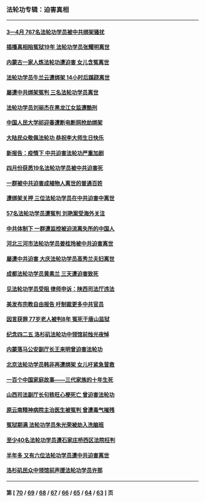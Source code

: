 ### 法轮功专辑：迫害真相
---
#### [3—4月 767名法轮功学员被中共绑架骚扰](../../pages/nf4379/n13732751.md?06010430) 
#### [插播真相陷冤狱19年 法轮功学员张耀明离世](../../pages/nf4379/n13748009.md?06010430) 
#### [内蒙古一家人炼法轮功遭迫害 女儿含冤离世](../../pages/nf4379/n13744475.md?06010430) 
#### [法轮功学员牛兰云遭绑架 14小时后蹊跷离世](../../pages/nf4379/n13744926.md?06010430) 
#### [屡遭中共绑架冤判 三名法轮功学员离世](../../pages/nf4379/n13743718.md?06010430) 
#### [法轮功学员刘丽杰在黑龙江女监遭酷刑](../../pages/nf4379/n13740915.md?06010430) 
#### [中国人民大学祁迎春遭断电断网抢劫绑架](../../pages/nf4379/n13730164.md?06010430) 
#### [大陆民众敬佩法轮功 恭祝李大师生日快乐](../../pages/nf4379/n13734669.md?06010430) 
#### [新报告：疫情下 中共迫害法轮功严重加剧](../../pages/nf4379/n13732612.md?06010430) 
#### [四月份获悉19名法轮功学员被中共迫害死](../../pages/nf4379/n13731456.md?06010430) 
#### [一群被中共迫害成植物人离世的普通百姓](../../pages/nf4379/n13730316.md?06010430) 
#### [遭绑架关押 三位法轮功学员在中共迫害中离世](../../pages/nf4379/n13727134.md?06010430) 
#### [57名法轮功学员遭冤判 刘艳案受海外关注](../../pages/nf4379/n13726210.md?06010430) 
#### [中共体制下 一群遭监控被迫流离失所的中国人](../../pages/nf4379/n13725531.md?06010430) 
#### [河北三河市法轮功学员姜桂玲被中共迫害离世](../../pages/nf4379/n13724089.md?06010430) 
#### [屡遭中共迫害 大庆法轮功学员高秀兰夫妇离世](../../pages/nf4379/n13723307.md?06010430) 
#### [成都法轮功学员黄素兰 三天遭迫害致死](../../pages/nf4379/n13722817.md?06010430) 
#### [见法轮功学员受阻 律师申诉：陕西司法厅违法](../../pages/nf4379/n13720981.md?06010430) 
#### [美发布宗教自由报告 吁制裁更多中共官员](../../pages/nf4379/n13720670.md?06010430) 
#### [因言获罪 77岁老人被判8年 冤死于唐山监狱](../../pages/nf4379/n13718512.md?06010430) 
#### [纪念四二五 洛杉矶法轮功中领馆前烛光夜悼](../../pages/nf4379/n13719557.md?06010430) 
#### [内蒙落马公安副厅长王来明曾迫害法轮功](../../pages/nf4379/n13717744.md?06010430) 
#### [北京法轮功学员韩非再遭绑架 女儿吁紧急营救](../../pages/nf4379/n13717927.md?06010430) 
#### [一百个中国家庭故事——三代家族的十年生死](../../pages/nf4379/n13716313.md?06010430) 
#### [山西司法副厅长句轶旺心梗死亡 曾迫害法轮功](../../pages/nf4379/n13716878.md?06010430) 
#### [原云南精神病院主治医生被冤判 曾遭毒气摧残](../../pages/nf4379/n13714548.md?06010430) 
#### [冤狱期满 法轮功学员朱光荣被劫入洗脑班](../../pages/nf4379/n13708358.md?06010430) 
#### [至少40名法轮功学员遭石家庄桥西区法院枉判](../../pages/nf4379/n13713749.md?06010430) 
#### [半年多 又有六位法轮功学员遭中共迫害离世](../../pages/nf4379/n13712382.md?06010430) 
#### [洛杉矶民众中领馆前声援法轮功学员许那](../../pages/nf4379/n13710251.md?06010430) 

---
#### 第 [ [70](./70.md?06010430) / [69](./69.md?06010430) / [68](./68.md?06010430) / [67](./67.md?06010430) / [66](./66.md?06010430) / [65](./65.md?06010430) / [64](./64.md?06010430) / [63](./63.md?06010430) ] 页
